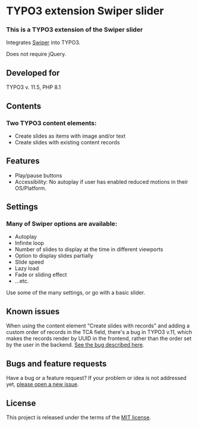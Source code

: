 # TYPO3 extension Swiper slider

### This is a TYPO3 extension of the Swiper slider
Integrates [Swiper](https://swiperjs.com/  "Swiper") into TYPO3.

Does not require jQuery.

## Developed for
TYPO3 v. 11.5, PHP 8.1

## Contents
### Two TYPO3 content elements:
* Create slides as items with image and/or text
* Create slides with existing content records

## Features
* Play/pause buttons
* Accessibility: No autoplay if user has enabled reduced motions in their OS/Platform.

## Settings
### Many of Swiper options are available:
* Autoplay
* Infinite loop
* Number of slides to display at the time in different viewports
* Option to display slides partially
* Slide speed
* Lazy load
* Fade or sliding effect
* ...etc.

Use some of the many settings, or go with a basic slider.

## Known issues
When using the content element "Create slides with records" and adding a custom order of records in the TCA field, there's a bug in TYPO3 v.11, which makes the records render by UUID in the frontend, rather than the order set by the user in the backend. [See the bug described here](https://forge.typo3.org/issues/93760).

## Bugs and feature requests

Have a bug or a feature request? If your problem or idea is not addressed yet, [please open a new issue](https://github.com/ku-kom/ku_swiper/issues).

## License
This project is released under the terms of the [MIT license](https://en.wikipedia.org/wiki/MIT_License).